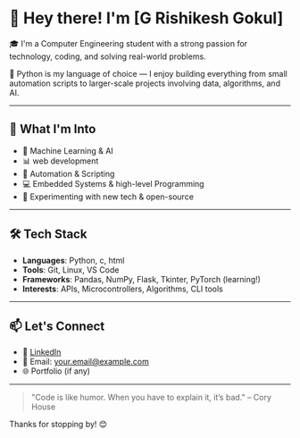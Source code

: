 # 👋 Hey there! I'm [G Rishikesh Gokul] 

🎓 I'm a Computer Engineering student with a strong passion for technology, coding, and solving real-world problems.

🐍 Python is my language of choice — I enjoy building everything from small automation scripts to larger-scale projects involving data, algorithms, and AI.

---

## 🚀 What I'm Into

- 🧠 Machine Learning & AI  
- 📊 web development  
- 🔧 Automation & Scripting  
- 💻 Embedded Systems & high-level Programming 
- 🧪 Experimenting with new tech & open-source

---

## 🛠️ Tech Stack

- **Languages**: Python, c, html
- **Tools**: Git, Linux, VS Code
- **Frameworks**: Pandas, NumPy, Flask, Tkinter, PyTorch (learning!)  
- **Interests**: APIs, Microcontrollers, Algorithms, CLI tools

---

## 📫 Let's Connect

- 💼 [LinkedIn](linkedin.com/in/rishikesh-gokul-goddati-21507b328)  
- 💌 Email: your.email@example.com  
- 🌐 Portfolio (if any)

---

> "Code is like humor. When you have to explain it, it’s bad." – Cory House

Thanks for stopping by! 😊

